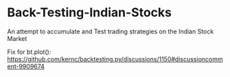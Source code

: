 # Back-Testing-Indian-Stocks
An attempt to accumulate and Test trading strategies on the Indian Stock Market

Fix for bt.plot(): https://github.com/kernc/backtesting.py/discussions/1150#discussioncomment-9909674
